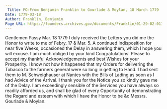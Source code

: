 ```yaml
---
 Title: FO-From Benjamin Franklin to Gourlade & Moylan, 18 March 1779
Date: 1779-03-18
Author: Franklin, Benjamin
Page URL: https://founders.archives.gov/documents/Franklin/01-29-02-0115
---
```


Gentlemen
Passy Mar. 18 1779
I duly received the Letters you did me the Honor to write to me of Febry. 17 & Mar. 5. A continued Indisposition for near five Weeks, occasioned the Delay in answering them, which I hope you will excuse. I am much obliged by your kind Congratulations. Please to accept my thankful Acknowledgements and best Wishes for your Prosperity. I know not how it happened that my Orders for delivering the Tobacco to the farmers general were so long in getting to Hand. I had sent them to M. Schweighauser at Nantes with the Bills of Lading as soon as I had Advice of the Arrival. I thank you for the Notice you so kindly gave me of the Delay. I am exceedingly sensible of the Services you have always so readily afforded us, and shall be glad of every Opportunity of demonstrating the Regard and esteem with which I have the Honor to be &c
Messrs. Gourlade & Moylan.

